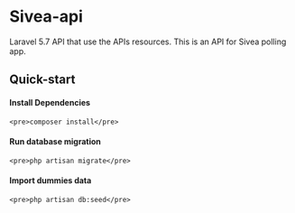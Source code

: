 # Sivea-api
Laravel 5.7 API that use the APIs resources. This is an API for Sivea polling app.


## Quick-start

#### Install Dependencies
    <pre>composer install</pre>

#### Run database migration
    <pre>php artisan migrate</pre>

#### Import dummies data
    <pre>php artisan db:seed</pre>
